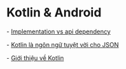 # Kotlin & Android

\- [Implementation vs api dependency](#implementation-vs-api-dependency.md)

\- [Kotlin là ngôn ngữ tuyệt vời cho JSON](#kotlin-la-ngon-ngu-tuyet-voi-cho-json)

\- [Giới thiệu về Kotlin](#gioi-thieu-ve-kotlin)